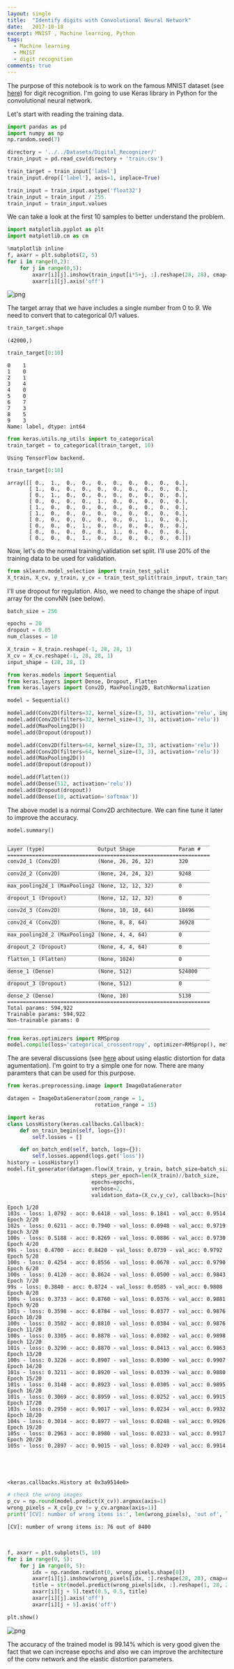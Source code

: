 ```yaml
---
layout: single
title:  "Identify digits with Convolutional Neural Network"
date:   2017-10-18 
excerpt: MNIST , Machine learning, Python
tags: 
  - Machine learning
  - MNIST
  - digit recognition
comments: true  
---
```

The purpose of this notebook is to work on the famous MNIST dataset (see [here](https://en.wikipedia.org/wiki/MNIST_database#Dataset)) for digit recognition. I'm going to use Keras library in Python for the convolutional neural network. 

Let's start with reading the training data.


```python
import pandas as pd
import numpy as np
np.random.seed(7)
```


```python
directory = '../../Datasets/Digital_Recognizer/'
train_input = pd.read_csv(directory + 'train.csv')
```


```python
train_target = train_input['label']
train_input.drop(['label'], axis=1, inplace=True)
```


```python
train_input = train_input.astype('float32')
train_input = train_input / 255.
train_input = train_input.values
```

We can take a look at the first 10 samples to better understand the problem.


```python
import matplotlib.pyplot as plt
import matplotlib.cm as cm

%matplotlib inline
f, axarr = plt.subplots(2, 5)
for i in range(0,2):
    for j in range(0,5):
        axarr[i][j].imshow(train_input[i*5+j, :].reshape(28, 28), cmap=cm.Greys_r)
        axarr[i][j].axis('off')
```


![png](../figures/MNIST/output_6_0.png)


The target array that we have includes a single number from 0 to 9. We need to convert that to categorical 0/1 values.


```python
train_target.shape
```


    (42000,)
```python
train_target[0:10]
```


    0    1
    1    0
    2    1
    3    4
    4    0
    5    0
    6    7
    7    3
    8    5
    9    3
    Name: label, dtype: int64


```python
from keras.utils.np_utils import to_categorical
train_target = to_categorical(train_target, 10)
```

    Using TensorFlow backend.
  


```python
train_target[0:10]
```




    array([[ 0.,  1.,  0.,  0.,  0.,  0.,  0.,  0.,  0.,  0.],
           [ 1.,  0.,  0.,  0.,  0.,  0.,  0.,  0.,  0.,  0.],
           [ 0.,  1.,  0.,  0.,  0.,  0.,  0.,  0.,  0.,  0.],
           [ 0.,  0.,  0.,  0.,  1.,  0.,  0.,  0.,  0.,  0.],
           [ 1.,  0.,  0.,  0.,  0.,  0.,  0.,  0.,  0.,  0.],
           [ 1.,  0.,  0.,  0.,  0.,  0.,  0.,  0.,  0.,  0.],
           [ 0.,  0.,  0.,  0.,  0.,  0.,  0.,  1.,  0.,  0.],
           [ 0.,  0.,  0.,  1.,  0.,  0.,  0.,  0.,  0.,  0.],
           [ 0.,  0.,  0.,  0.,  0.,  1.,  0.,  0.,  0.,  0.],
           [ 0.,  0.,  0.,  1.,  0.,  0.,  0.,  0.,  0.,  0.]])



Now, let's do the normal training/validation set split. I'll use 20% of the training data to be used for validation.


```python
from sklearn.model_selection import train_test_split
X_train, X_cv, y_train, y_cv = train_test_split(train_input, train_target, test_size=0.20, random_state=0)
```

I'll use dropout for regulation. Also, we need to change the shape of input array for the convNN (see below).


```python
batch_size = 256

epochs = 20
dropout = 0.05
num_classes = 10

X_train = X_train.reshape(-1, 28, 28, 1)
X_cv = X_cv.reshape(-1, 28, 28, 1)
input_shape = (28, 28, 1)
```


```python
from keras.models import Sequential
from keras.layers import Dense, Dropout, Flatten
from keras.layers import Conv2D, MaxPooling2D, BatchNormalization

model = Sequential()

model.add(Conv2D(filters=32, kernel_size=(3, 3), activation='relu', input_shape=input_shape))
model.add(Conv2D(filters=32, kernel_size=(3, 3), activation='relu'))
model.add(MaxPooling2D())
model.add(Dropout(dropout))

model.add(Conv2D(filters=64, kernel_size=(3, 3), activation='relu'))
model.add(Conv2D(filters=64, kernel_size=(3, 3), activation='relu'))
model.add(MaxPooling2D())
model.add(Dropout(dropout))

model.add(Flatten())
model.add(Dense(512, activation='relu'))
model.add(Dropout(dropout))
model.add(Dense(10, activation='softmax'))
```

The above model is a normal Conv2D architecture. We can fine tune it later to improve the accuracy. 


```python
model.summary()
```

    _________________________________________________________________
    Layer (type)                 Output Shape              Param #   
    =================================================================
    conv2d_1 (Conv2D)            (None, 26, 26, 32)        320       
    _________________________________________________________________
    conv2d_2 (Conv2D)            (None, 24, 24, 32)        9248      
    _________________________________________________________________
    max_pooling2d_1 (MaxPooling2 (None, 12, 12, 32)        0         
    _________________________________________________________________
    dropout_1 (Dropout)          (None, 12, 12, 32)        0         
    _________________________________________________________________
    conv2d_3 (Conv2D)            (None, 10, 10, 64)        18496     
    _________________________________________________________________
    conv2d_4 (Conv2D)            (None, 8, 8, 64)          36928     
    _________________________________________________________________
    max_pooling2d_2 (MaxPooling2 (None, 4, 4, 64)          0         
    _________________________________________________________________
    dropout_2 (Dropout)          (None, 4, 4, 64)          0         
    _________________________________________________________________
    flatten_1 (Flatten)          (None, 1024)              0         
    _________________________________________________________________
    dense_1 (Dense)              (None, 512)               524800    
    _________________________________________________________________
    dropout_3 (Dropout)          (None, 512)               0         
    _________________________________________________________________
    dense_2 (Dense)              (None, 10)                5130      
    =================================================================
    Total params: 594,922
    Trainable params: 594,922
    Non-trainable params: 0
    _________________________________________________________________



```python
from keras.optimizers import RMSprop
model.compile(loss='categorical_crossentropy', optimizer=RMSprop(), metrics=['accuracy'])
```

The are several discussions (see [here](http://yann.lecun.com/exdb/mnist/index.html) about using elastic distortion for data agumentation). I'm goint to try a simple one for now. There are many paramters that can be used for this purpose.


```python
from keras.preprocessing.image import ImageDataGenerator

datagen = ImageDataGenerator(zoom_range = 1,
                            rotation_range = 15)
```


```python
import keras
class LossHistory(keras.callbacks.Callback):
    def on_train_begin(self, logs={}):
        self.losses = []

    def on_batch_end(self, batch, logs={}):
        self.losses.append(logs.get('loss'))
history = LossHistory()       
model.fit_generator(datagen.flow(X_train, y_train, batch_size=batch_size),
                           steps_per_epoch=len(X_train)//batch_size,
                           epochs=epochs,
                           verbose=2,
                           validation_data=(X_cv,y_cv), callbacks=[history])
```

    Epoch 1/20
    103s - loss: 1.0792 - acc: 0.6418 - val_loss: 0.1841 - val_acc: 0.9514
    Epoch 2/20
    102s - loss: 0.6211 - acc: 0.7940 - val_loss: 0.0948 - val_acc: 0.9719
    Epoch 3/20
    100s - loss: 0.5188 - acc: 0.8269 - val_loss: 0.0886 - val_acc: 0.9730
    Epoch 4/20
    99s - loss: 0.4700 - acc: 0.8420 - val_loss: 0.0739 - val_acc: 0.9792
    Epoch 5/20
    100s - loss: 0.4254 - acc: 0.8556 - val_loss: 0.0678 - val_acc: 0.9790
    Epoch 6/20
    100s - loss: 0.4120 - acc: 0.8624 - val_loss: 0.0500 - val_acc: 0.9843
    Epoch 7/20
    99s - loss: 0.3840 - acc: 0.8724 - val_loss: 0.0585 - val_acc: 0.9808
    Epoch 8/20
    100s - loss: 0.3733 - acc: 0.8760 - val_loss: 0.0376 - val_acc: 0.9881
    Epoch 9/20
    101s - loss: 0.3598 - acc: 0.8784 - val_loss: 0.0377 - val_acc: 0.9876
    Epoch 10/20
    100s - loss: 0.3502 - acc: 0.8810 - val_loss: 0.0384 - val_acc: 0.9876
    Epoch 11/20
    100s - loss: 0.3305 - acc: 0.8878 - val_loss: 0.0302 - val_acc: 0.9898
    Epoch 12/20
    101s - loss: 0.3290 - acc: 0.8870 - val_loss: 0.0413 - val_acc: 0.9863
    Epoch 13/20
    100s - loss: 0.3226 - acc: 0.8907 - val_loss: 0.0300 - val_acc: 0.9907
    Epoch 14/20
    101s - loss: 0.3211 - acc: 0.8920 - val_loss: 0.0339 - val_acc: 0.9880
    Epoch 15/20
    101s - loss: 0.3148 - acc: 0.8923 - val_loss: 0.0305 - val_acc: 0.9895
    Epoch 16/20
    101s - loss: 0.3069 - acc: 0.8959 - val_loss: 0.0252 - val_acc: 0.9915
    Epoch 17/20
    103s - loss: 0.2950 - acc: 0.9017 - val_loss: 0.0234 - val_acc: 0.9932
    Epoch 18/20
    104s - loss: 0.3014 - acc: 0.8977 - val_loss: 0.0248 - val_acc: 0.9926
    Epoch 19/20
    105s - loss: 0.2963 - acc: 0.8980 - val_loss: 0.0233 - val_acc: 0.9917
    Epoch 20/20
    105s - loss: 0.2897 - acc: 0.9015 - val_loss: 0.0249 - val_acc: 0.9914





    <keras.callbacks.History at 0x3a9514e0>




```python
# check the wrong images
p_cv = np.round(model.predict(X_cv)).argmax(axis=1)
wrong_pixels = X_cv[p_cv != y_cv.argmax(axis=1)]
print('[CV]: number of wrong items is:', len(wrong_pixels), 'out of', len(X_cv))
```

    [CV]: number of wrong items is: 76 out of 8400
​    


```python
f, axarr = plt.subplots(5, 10)
for i in range(0, 5):
    for j in range(0, 5):
        idx = np.random.randint(0, wrong_pixels.shape[0])
        axarr[i][j].imshow(wrong_pixels[idx, :].reshape(28, 28), cmap=cm.Greys_r)
        title = str(model.predict(wrong_pixels[idx, :].reshape(1, 28, 28, 1)).argmax())
        axarr[i][j + 5].text(0.5, 0.5, title)
        axarr[i][j].axis('off')
        axarr[i][j + 5].axis('off')

plt.show()
```


![png](../figures/MNIST/output_24_0.png)


The accuracy of the trained model is 99.14% which is very good given the fact that we can increase epochs and also we can improve the architecture of the conv network and the elastic distortion parameters.  
